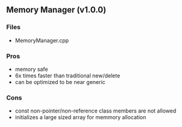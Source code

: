 ## Memory Manager (v1.0.0)
### Files
* MemoryManager.cpp
### Pros
* memory safe
* 6x times faster than traditional new/delete
* can be optimized to be near generic

### Cons
* const non-pointer/non-reference class members are not allowed
* initializes a large sized array for memmory allocation
